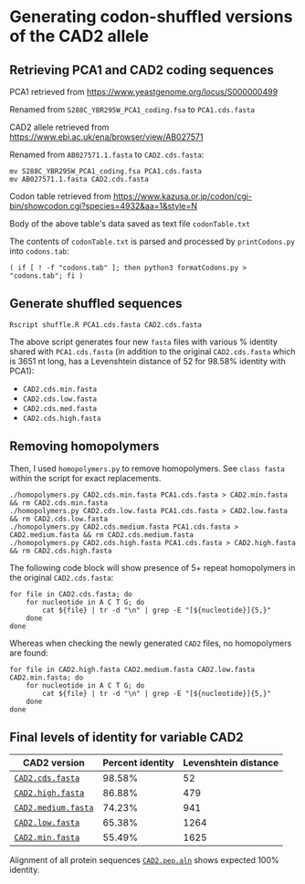 # Generating codon-shuffled versions of the CAD2 allele

## Retrieving PCA1 and CAD2 coding sequences

PCA1 retrieved from https://www.yeastgenome.org/locus/S000000499

Renamed from `S288C_YBR295W_PCA1_coding.fsa` to `PCA1.cds.fasta`

CAD2 allele retrieved from https://www.ebi.ac.uk/ena/browser/view/AB027571

Renamed from `AB027571.1.fasta` to `CAD2.cds.fasta`:

```
mv S288C_YBR295W_PCA1_coding.fsa PCA1.cds.fasta
mv AB027571.1.fasta CAD2.cds.fasta
```

Codon table retrieved from https://www.kazusa.or.jp/codon/cgi-bin/showcodon.cgi?species=4932&aa=1&style=N

Body of the above table's data saved as text file `codonTable.txt` 

The contents of `codonTable.txt` is parsed and processed by `printCodons.py` into `codons.tab`:

```
( if [ ! -f "codons.tab" ]; then python3 formatCodons.py > "codons.tab"; fi )
```

## Generate shuffled sequences
```
Rscript shuffle.R PCA1.cds.fasta CAD2.cds.fasta
```
The above script generates four new `fasta` files with various % identity shared with `PCA1.cds.fasta` (in addition to the original `CAD2.cds.fasta` which is 3651 nt long, has a Levenshtein distance of 52 for 98.58% identity with PCA1):
 * `CAD2.cds.min.fasta`
 * `CAD2.cds.low.fasta`
 * `CAD2.cds.med.fasta`
 * `CAD2.cds.high.fasta`

 ## Removing homopolymers

 Then, I used `homopolymers.py` to remove homopolymers. See `class fasta` within the script for exact replacements.

```
./homopolymers.py CAD2.cds.min.fasta PCA1.cds.fasta > CAD2.min.fasta && rm CAD2.cds.min.fasta
./homopolymers.py CAD2.cds.low.fasta PCA1.cds.fasta > CAD2.low.fasta && rm CAD2.cds.low.fasta
./homopolymers.py CAD2.cds.medium.fasta PCA1.cds.fasta > CAD2.medium.fasta && rm CAD2.cds.medium.fasta
./homopolymers.py CAD2.cds.high.fasta PCA1.cds.fasta > CAD2.high.fasta && rm CAD2.cds.high.fasta
```

The following code block will show presence of 5+ repeat homopolymers in the original `CAD2.cds.fasta`:
```
for file in CAD2.cds.fasta; do
    for nucleotide in A C T G; do
        cat ${file} | tr -d "\n" | grep -E "[${nucleotide}]{5,}"
    done
done
```

Whereas when checking the newly generated `CAD2` files, no homopolymers are found:
```
for file in CAD2.high.fasta CAD2.medium.fasta CAD2.low.fasta CAD2.min.fasta; do
    for nucleotide in A C T G; do
        cat ${file} | tr -d "\n" | grep -E "[${nucleotide}]{5,}"
    done
done
```

## Final levels of identity for variable CAD2
| CAD2 version                             | Percent identity| Levenshtein distance |
|------------------------------------------|-----------------|----------------------|
| [`CAD2.cds.fasta`](CAD2.cds.fasta)       | 98.58%          |  52                  |
| [`CAD2.high.fasta`](CAD2.high.fasta)     | 86.88%          |  479                 |
| [`CAD2.medium.fasta`](CAD2.medium.fasta) | 74.23%          |  941                 |
| [`CAD2.low.fasta`](CAD2.low.fasta)       | 65.38%          |  1264                |
| [`CAD2.min.fasta`](CAD2.min.fasta)       | 55.49%          |  1625                |

Alignment of all protein sequences [`CAD2.pep.aln`](CAD2.pep.aln) shows expected 100% identity.
